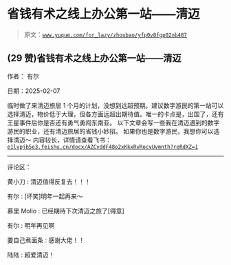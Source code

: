 # 省钱有术之线上办公第一站——清迈

> 原文：[`www.yuque.com/for_lazy/zhoubao/yfp0v8fgp02nb487`](https://www.yuque.com/for_lazy/zhoubao/yfp0v8fgp02nb487)

## (29 赞)省钱有术之线上办公第一站——清迈

作者： 有尔

日期：2025-02-07

临时做了来清迈旅居 1 个月的计划，没想到远超预期。建议数字游民的第一站可以选择清迈，物价低于大理，但各方面远超出期待值。唯一的卡点是，出国了，还有王星事件后你是否还有勇气勇闯东南亚。
以下文章会写一些我在清迈遇到的数字游民的职业，还有清迈旅居的省钱小妙招。 如果你也是数字游民，我想你可以选择清迈～
内容较长，详情请查看飞书：[`e1lvpjb5e3.feishu.cn/docx/AZCvddF48o2xKkxRvRocvUvmnth?reRdXZ=1`](https://e1lvpjb5e3.feishu.cn/docx/AZCvddF48o2xKkxRvRocvUvmnth?reRdXZ=1)

* * *

评论区：

黄小刀 : 清迈值得反复去！！！

有尔 : [坏笑]明年一起再来～

慕里 Molio : 已经期待下次清迈之旅了[得意]

有尔 : 明年再见啊

要自己煮面条 : 感谢大佬！！

陆陆 : 超爱清迈！